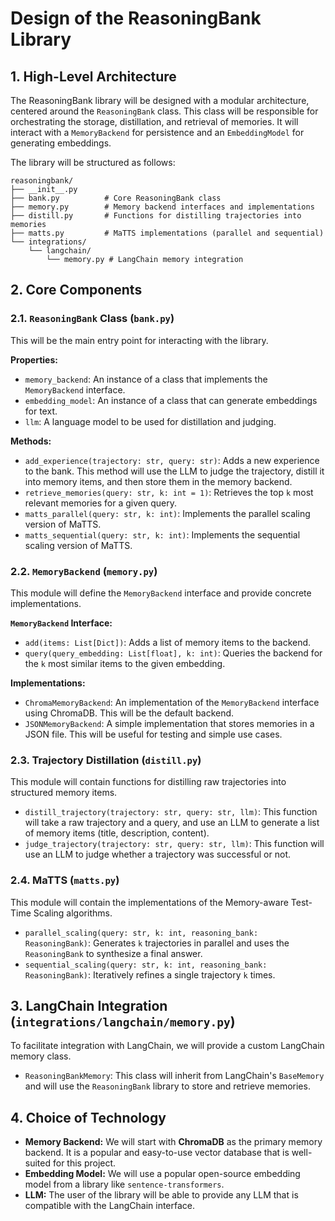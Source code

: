 # Design of the ReasoningBank Library

## 1. High-Level Architecture

The ReasoningBank library will be designed with a modular architecture, centered around the `ReasoningBank` class. This class will be responsible for orchestrating the storage, distillation, and retrieval of memories. It will interact with a `MemoryBackend` for persistence and an `EmbeddingModel` for generating embeddings.

The library will be structured as follows:

```
reasoningbank/
├── __init__.py
├── bank.py          # Core ReasoningBank class
├── memory.py        # Memory backend interfaces and implementations
├── distill.py       # Functions for distilling trajectories into memories
├── matts.py         # MaTTS implementations (parallel and sequential)
└── integrations/
    └── langchain/
        └── memory.py # LangChain memory integration
```

## 2. Core Components

### 2.1. `ReasoningBank` Class (`bank.py`)

This will be the main entry point for interacting with the library.

**Properties:**

- `memory_backend`: An instance of a class that implements the `MemoryBackend` interface.
- `embedding_model`: An instance of a class that can generate embeddings for text.
- `llm`: A language model to be used for distillation and judging.

**Methods:**

- `add_experience(trajectory: str, query: str)`: Adds a new experience to the bank. This method will use the LLM to judge the trajectory, distill it into memory items, and then store them in the memory backend.
- `retrieve_memories(query: str, k: int = 1)`: Retrieves the top `k` most relevant memories for a given query.
- `matts_parallel(query: str, k: int)`: Implements the parallel scaling version of MaTTS.
- `matts_sequential(query: str, k: int)`: Implements the sequential scaling version of MaTTS.

### 2.2. `MemoryBackend` (`memory.py`)

This module will define the `MemoryBackend` interface and provide concrete implementations.

**`MemoryBackend` Interface:**

- `add(items: List[Dict])`: Adds a list of memory items to the backend.
- `query(query_embedding: List[float], k: int)`: Queries the backend for the `k` most similar items to the given embedding.

**Implementations:**

- `ChromaMemoryBackend`: An implementation of the `MemoryBackend` interface using ChromaDB. This will be the default backend.
- `JSONMemoryBackend`: A simple implementation that stores memories in a JSON file. This will be useful for testing and simple use cases.

### 2.3. Trajectory Distillation (`distill.py`)

This module will contain functions for distilling raw trajectories into structured memory items.

- `distill_trajectory(trajectory: str, query: str, llm)`: This function will take a raw trajectory and a query, and use an LLM to generate a list of memory items (title, description, content).
- `judge_trajectory(trajectory: str, query: str, llm)`: This function will use an LLM to judge whether a trajectory was successful or not.

### 2.4. MaTTS (`matts.py`)

This module will contain the implementations of the Memory-aware Test-Time Scaling algorithms.

- `parallel_scaling(query: str, k: int, reasoning_bank: ReasoningBank)`: Generates `k` trajectories in parallel and uses the `ReasoningBank` to synthesize a final answer.
- `sequential_scaling(query: str, k: int, reasoning_bank: ReasoningBank)`: Iteratively refines a single trajectory `k` times.

## 3. LangChain Integration (`integrations/langchain/memory.py`)

To facilitate integration with LangChain, we will provide a custom LangChain memory class.

- `ReasoningBankMemory`: This class will inherit from LangChain's `BaseMemory` and will use the `ReasoningBank` library to store and retrieve memories.

## 4. Choice of Technology

- **Memory Backend:** We will start with **ChromaDB** as the primary memory backend. It is a popular and easy-to-use vector database that is well-suited for this project.
- **Embedding Model:** We will use a popular open-source embedding model from a library like `sentence-transformers`.
- **LLM:** The user of the library will be able to provide any LLM that is compatible with the LangChain interface.
